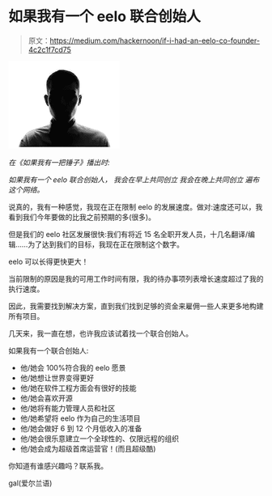 # 如果我有一个 eelo 联合创始人

> 原文：<https://medium.com/hackernoon/if-i-had-an-eelo-co-founder-4c2c1f7cd75>

![](img/fbb877ccb5f5b31de5226c5191b8eb25.png)

*在《如果我有一把锤子》播出时:*

*如果我有一个 eelo 联合创始人，*
*我会在早上共同创立*
*我会在晚上共同创立*
*遍布这个网络。*

说真的，我有一种感觉，我现在正在限制 eelo 的发展速度。做对:速度还可以，我看到我们今年要做的比我之前预期的多(很多)。

但是我们的 eelo 社区发展很快:我们有将近 15 名全职开发人员，十几名翻译/编辑……为了达到我们的目标，我现在正在限制这个数字。

eelo 可以长得更快更大！

当前限制的原因是我的可用工作时间有限，我的待办事项列表增长速度超过了我的执行速度。

因此，我需要找到解决方案，直到我们找到足够的资金来雇佣一些人来更多地构建所有项目。

几天来，我一直在想，也许我应该试着找一个联合创始人。

如果我有一个联合创始人:

*   他/她会 100%符合我的 eelo 愿景
*   他/她想让世界变得更好
*   他/她在软件工程方面会有很好的技能
*   他/她会喜欢开源
*   他/她将有能力管理人员和社区
*   他/她希望将 eelo 作为自己的生活项目
*   他/她会做好 6 到 12 个月低收入的准备
*   他/她会很乐意建立一个全球性的、仅限远程的组织
*   他/她会成为超级首席运营官！(而且超级酷)

你知道有谁感兴趣吗？联系我。

gal(爱尔兰语)